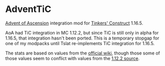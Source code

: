 # AdventTiC
[Advent of Ascension](https://adventofascension.fandom.com/wiki/Advent_of_Ascension_Wiki) integration mod for [Tinkers' Construct](https://github.com/SlimeKnights/TinkersConstruct) 1.16.5.

AoA had TiC integration in MC 1.12.2, but since TiC is still only in alpha for 1.16.5, that integration hasn't been ported. This is a temporary stopgap for one of my modpacks until Tslat re-implements TiC integration for 1.16.5.

The stats are based on values from the [official wiki](https://adventofascension.fandom.com/wiki/Third-Party_Mod_Integration/Tinker%27s_Construct), though those some of those values seem to conflict with values from the [1.12.2 source](https://github.com/Tslat/Advent-Of-Ascension/tree/f6e05fc886ddc3d391a5f54e893cbdf9859ea939/source/hooks/tconstruct).

